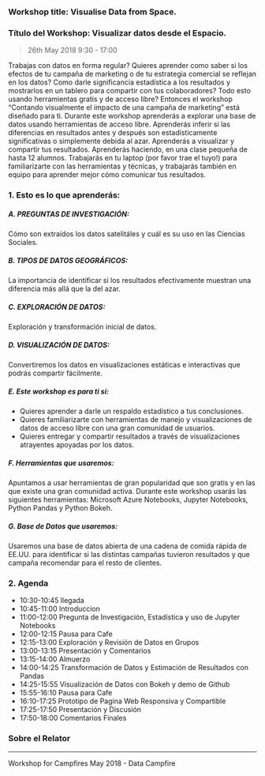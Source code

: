 ### Workshop title: Visualise Data from Space.

### Título del Workshop: Visualizar datos desde el Espacio.

> 26th May 2018 9:30 - 17:00

Trabajas con datos en forma regular? Quieres aprender como saber si los efectos de tu campaña de marketing o de tu estrategia comercial se reflejan en los datos? Como darle significancia estadística a los resultados y mostrarlos en un tablero para compartir con tus colaboradores? Todo esto usando herramientas gratis y de acceso libre? Entonces el workshop “Contando visualmente el impacto de una campaña de marketing” está diseñado para ti. Durante este workshop aprenderás a explorar una base de datos usando herramientas de acceso libre. Aprenderás inferir si las diferencias en resultados antes y después son estadísticamente significativas o simplemente debida al azar. Aprenderás a visualizar y compartir tus resultados.  Aprenderás haciendo, en una clase pequeña de hasta 12 alumnos. Trabajarás en tu laptop (por favor trae el tuyo!) para familiarizarte con las herramientas y técnicas, y trabajarás también en equipo para aprender mejor cómo comunicar tus resultados.

### 1. Esto es lo que aprenderás:

##### A. PREGUNTAS DE INVESTIGACIÓN:
Cómo son extraídos los datos satelitáles y cuál es su uso en las Ciencias Sociales.

##### B. TIPOS DE DATOS GEOGRÁFICOS:
La importancia de identificar si los resultados efectivamente muestran una diferencia más allá que la del azar.

##### C. EXPLORACIÓN DE DATOS:
Exploración y transformación inicial de datos.

##### D. VISUALIZACIÓN DE DATOS:
Convertiremos los datos en visualizaciones estáticas e interactivas que podrás compartir fácilmente.

##### E. Este workshop es para ti si:
- Quieres aprender a darle un respaldo estadístico a tus conclusiones.
- Quieres familiarizarte con herramientas de manejo y visualizaciones de datos de acceso libre con una gran comunidad de usuarios.
- Quieres entregar y compartir resultados a través de visualizaciones atrayentes apoyadas por los datos.

##### F. Herramientas que usaremos:
Apuntamos a usar herramientas de gran popularidad que son gratis y en las que existe una gran comunidad activa.  Durante este workshop usarás las siguientes herramientas: Microsoft Azure Notebooks, Jupyter Notebooks, Python Pandas y Python Bokeh.  

##### G. Base de Datos que usaremos:
Usaremos una base de datos abierta de una cadena de comida rápida de EE.UU. para identificar si las distintas campañas tuvieron resultados y que campaña recomendar para el resto de clientes.

### 2. Agenda
+ 10:30-10:45	llegada
+ 10:45-11:00 	Introduccion
+ 11:00-12:00	Pregunta de Investigación, Estadística y uso de Jupyter Notebooks
+ 12:00-12:15	Pausa para Cafe
+ 12:15-13:00	Exploración y Revisión de Datos en Grupos
+ 13:00-13:15	Presentación y Comentarios
+ 13:15-14:00 Almuerzo
+ 14:00-14:25	Transformación de Datos y Estimación de Resultados con Pandas
+ 14:25-15:55	Visualización de Datos con Bokeh y demo de Github  
+ 15:55-16:10	Pausa para Cafe
+ 16:10-17:25	Prototipo de Pagina Web Responsiva y Compartible
+ 17:25-17:50	Presentación y Discusión
+ 17:50-18:00	Comentarios Finales

### Sobre el Relator



---
Workshop for Campfires May 2018 - Data Campfire
